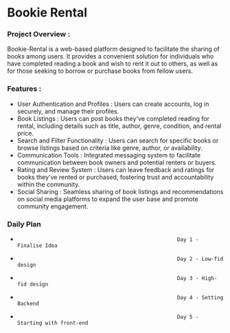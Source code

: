 # Bookie Rental

### Project Overview :

Bookie-Rental is a web-based platform designed to facilitate the sharing of books among users. It provides a convenient solution for individuals who have completed reading a book and wish to rent it out to others, as well as for those seeking to borrow or purchase books from fellow users.

### Features :

* User Authentication and Profiles : Users can create accounts, log in securely, and manage their profiles.
* Book Listings : Users can post books they've completed reading for rental, including details such as title, author, genre, condition, and rental price.
* Search and Filter Functionality : Users can search for specific books or browse listings based on criteria like genre, author, or availability.
* Communication Tools : Integrated messaging system to facilitate communication between book owners and potential renters or buyers.
* Rating and Review System : Users can leave feedback and ratings for books they've rented or purchased, fostering trust and accountability within the community.
* Social Sharing : Seamless sharing of book listings and recommendations on social media platforms to expand the user base and promote community engagement.


###                                                             Daily Plan

*                                                         Day 1 - Finalise Idea
*                                                         Day 2 - Low-fid design
*                                                         Day 3 - High-fid design
*                                                         Day 4 - Setting Backend
*                                                         Day 5 - Starting with front-end
